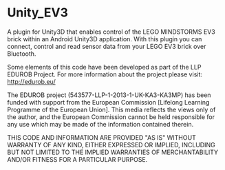 # Unity_EV3

A plugin for Unity3D that enables control of the LEGO MINDSTORMS EV3 brick within an Android Unity3D application. With this plugin you can connect, control and read sensor data from your LEGO EV3 brick over Bluetooth.

Some elements of this code have been developed as part of the LLP EDUROB Project. For more information about the project please visit: http://edurob.eu/

The EDUROB project (543577-LLP-1-2013-1-UK-KA3-KA3MP) has been funded with support from the European Commission [Lifelong Learning Programme of the European Union]. This media reflects the views only of the author, and the European Commission cannot
be held responsible for any use which may be made of the information contained therein.
 
THIS CODE AND INFORMATION ARE PROVIDED "AS IS" WITHOUT WARRANTY OF ANY KIND, EITHER EXPRESSED OR IMPLIED, INCLUDING BUT NOT LIMITED TO THE IMPLIED WARRANTIES OF MERCHANTABILITY AND/OR FITNESS FOR A PARTICULAR PURPOSE.
